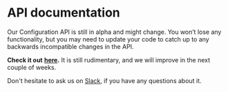 # API documentation

Our Configuration API is still in alpha and might change. You won’t lose any functionality, but you may need to update your code to catch up to any backwards incompatible changes in the API.

**Check it out** [**here**](https://airbyte-public-api-docs.s3.us-east-2.amazonaws.com/rapidoc-api-docs.html)**.** It is still rudimentary, and we will improve in the next couple of weeks.

Don't hesitate to ask us on [Slack](https://slack.airbyte.io), if you have any questions about it.

